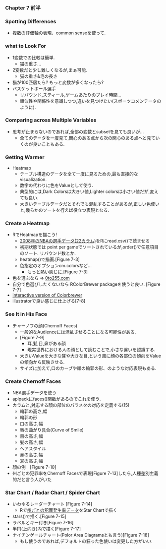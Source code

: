 ### Chapter 7 前半

### Spotting Differences
* 複数の評価軸の表現、common senseを使って.

### what to Look For
* 1変数での比較は簡単.
  * 猫の重さ…
* 2変数だと少し難しくなるが,まぁ可能.
  * 猫の重さ&毛の長さ
* 猫が100匹居たら? もっと変数が多くなったら?
* バスケットボール選手
  * リバウンド,スティール,ゲームあたりのプレイ時間…
  * 類似性や関係性を意識しつつ,違いを見つけたい(スポーツコメンテータのように).

### Comparing across Multiple Variables
* 思考が止まらないのであれば,全部の変数とsubsetを見ても良いが…
  * 全てのデータを一度見て,関心のある点から次の関心のある点へと見ていくのが良いこともある.

### Getting Warmer
* Heatmap
  * テーブル構造のデータを全て一度に見るための,最も直接的なvisualization.
  * 数字の代わりに色をValueとして使う.
  * 典型的には,Dark Colorsは大きい値,Lighter colorsは小さい値だが,変えても良い.
  * 大きいテーブルデータだとそれでも混乱することがあるが,正しい色使いと,幾らかのソートを行えば役立つ表現となる.

### Create a Heatmap
* RでHeatmapを描こう!
  * [2008年のNBAの選手データ(22カラム)](http://datasets.flowingdata.com/ppg2008.csv)をRにread.csv()で読ませる
  * 初期状態では point per gameでソートされているが,order()で任意項目のソート. リバウンド数とか.
  * heatmap()で描画.[Figure 7-3]
  * 色指定のオプションcm.colorsなど…
	  * もっと熱い感じに.[Figure 7-3]
* 色を選ぶなら => [0to255.com](http://0to255.com)
* 自分で色選びしたくないなら RColorBrewer packageを使うと良い. [Figure 7-7]
 * [interactive version of Colorbrewer](http://colorbrewer2.com)
 * illustratorで良い感じに仕上げる[7-8]

### See It in His Face
* チャーノフの顔(Chernoff Faces)
  * 一般的なAudienceには混乱させることになる可能性がある.
  * [Figure 7-9]
     * 耳,髪,目,鼻がある顔
     * 現実世界における人の顔として読むことで,小さな違いを認識する.
   * 大きいValueを大きな耳や大きな目,という風に顔の各部位の傾向をValueの傾向から反映させる.
  * サイズに加えて,口のカーブや顔の輪郭の形、のような対応表現もある.

### Create Chernoff Faces
* NBA選手データを使う
 * aplpackにfaces()関数があるのでこれを使う.
 * カラムと,対応する顔の部位のパラメタの対応を定義する(15)
   * 輪郭の高さ,幅
   * 輪郭の形
   * 口の高さ,幅
   * 唇の曲がり具合(Curve of Smile)
   * 目の高さ,幅
   * 髪の高さ,幅
   * ヘアスタイル
   * 鼻の高さ,幅
   * 耳の高さ,幅
* 顔の例　[Figure 7-10]
* 州ごとの犯罪率をChernoff Facesで表現[Figure 7-13]したら,人種差別主義的だと言う人がいた

### Star Chart / Radar Chart / Spider Chart
* いわゆるレーダーチャート [Figure 7-14]
  * Rで[州ごとの犯罪発生率データ](http://datasets.flowingdata.com/crimeRatesByState-formatted.csv)をStar Chartで描く
* stars()で描く.[Figure 7-15]
* ラベルとキー付き[Figure 7-16]
* 半円(上向き)内で描く[Figure 7-17]
* ナイチンゲールチャート(Polor Area Diagramsとも言う)[Figure 7-18]
  * もし使うのであれば,デフォルトの狂った色使いは変更した方がいい.
